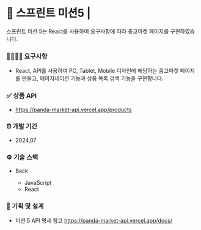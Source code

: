 # 📑 스프린트 미션5 | 

스프린트 미션 5는 React를 사용하여 요구사항에 따라 중고마켓 페이지를 구현하였습니다.

### 👨‍👩‍👧‍👦 요구사항 

- React, API를 사용하여 PC, Tablet, Mobile 디자인에 해당하는 중고마켓 페이지를 만들고, 페이지네이션 기능과 상품 목록 검색 기능을 구현합니다.

### ✅ 상품 API

- https://panda-market-api.vercel.app/products


### ⏰ 개발 기간

- 2024,07

### ⚙ 기술 스택
- Back

    * JavaScript
    * React

### 🎈 기획 및 설계

- 미션 5 API 명세 참고
	https://panda-market-api.vercel.app/docs/

